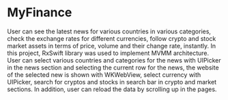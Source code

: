 # MyFinance
User can see the latest news for various countries in various categories, check the exchange rates for different currencies, follow crypto and stock market assets in terms of price, volume and their change rate, instantly. In this project, RxSwift library was used to implement MVMM architecture. User can select various countries and categories for the news with UIPicker in the news section and selecting the current row for the news, the website of the selected new is shown with WKWebView, select currency with UIPicker, search for cryptos and stocks in search bar in crypto and market sections. In addition, user can reload the data by scrolling up in the pages.
